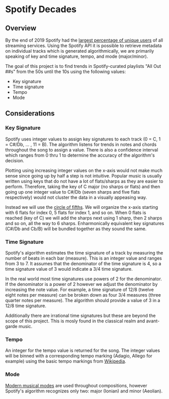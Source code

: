 # Spotify Decades

## Overview

By the end of 2019 Spotify had the [largest percentage of unique users](https://www.midiaresearch.com/blog/music-subscriber-market-shares-h1-2019/) of all streaming services. Using the Spotify API it is possible to retrieve metadata on individual tracks which is generated algorithmically, we are primarily speaking of key and time signature, tempo, and mode (major/minor).

The goal of this project is to find trends in Spotify-curated playlists "All Out ##s" from the 50s until the 10s using the following values:
* Key signature
* Time signature
* Tempo
* Mode
## Considerations
### Key Signature
Spotify uses integer values to assign key signatures to each track (0 = C, 1 = C#/Db, ... , 11 = B). The algorithm listens for trends in notes and chords throughout the song to assign a value. There is also a confidence interval which ranges from 0 thru 1 to determine the accuracy of the algorithm's decision.

Plotting using increasing integer values on the x-axis would not make much sense since going up by half a step is not intuitive. Popular music is usually written using keys that do not have a lot of flats/sharps as they are easier to perform. Therefore, taking the key of C major (no sharps or flats) and then going up one integer value to C#/Db (seven sharps and five flats respectively) would not cluster the data in a visually appeasing way.

Instead we will use the [circle of fifths](https://en.wikipedia.org/wiki/Circle_of_fifths). We will organize the x-axis starting with 6 flats for index 0, 5 flats for index 1, and so on. When 0 flats is reached (key of C) we will add the sharps next using 1 sharp, then 2 sharps and so on, all the way to 6 sharps. Enharmonically equivalent key signatures (C#/Db and Cb/B) will be bundled together as they sound the same.

### Time Signature
Spotify's algorithm estimates the time signature of a track by measuring the number of beats in each bar (measure). This is an integer value and ranges from 3 to 7. It assumes that the denominator of the time signature is 4, so a time signature value of 3 would indicate a 3/4 time signature.

In the real world most time signatures use powers of 2 for the denominator. If the denominator is a power of 2 however we adjust the denominator by increasing the note value. For example, a time signature of 12/8 (twelve eight notes per measure) can be broken down as four 3/4 measures (three quarter notes per measure). The algorithm should provide a value of 3 in a 12/8 time signature.

Additionally there are irrational time signatures but these are beyond the scope of this project. This is mosly found in the classical realm and avant-garde music.

### Tempo
An integer for the tempo value is returned for the song. The integer values will be binned with a corresponding tempo marking (Adagio, Allego for example) using the basic tempo markings from [Wikipedia](https://en.wikipedia.org/wiki/Tempo#Basic_tempo_markings).

### Mode
[Modern musical modes](https://en.wikipedia.org/wiki/Mode_(music)) are used throughout compositions, however Spotify's algorithm recognizes only two: major (Ionian) and minor (Aeolian).
